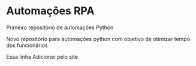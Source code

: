 # Automações RPA
 Primeiro repositório de automações Python

Novo repositório para automações python com objetivo de otimizar tempo dos funcionários

Essa linha Adicionei pelo site 
